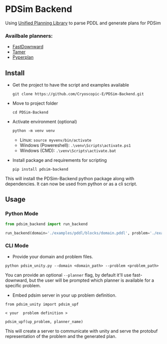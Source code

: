 # PDSim Backend

Using [Unified Planning Library](https://github.com/aiplan4eu/unified-planning) to parse PDDL and generate plans for PDSim



### Availbale planners:
    
- [FastDownward](https://github.com/aibasel/downward)
- [Tamer](https://github.com/aiplan4eu/up-tamer)
- [Pyperplan](https://github.com/aiplan4eu/up-pyperplan)

## Install
- Get the project to have the script and examples available

    `git clone https://github.com/Cryoscopic-E/PDSim-Backend.git`

- Move to project folder

    `cd PDSim-Backend`

- Activate environment (optional)

    `python -m venv venv`
    
    - Linux:
    `source myvenv/bin/activate`
    - Windows (Powereshell):
    `.\venv\Scripts\activate.ps1`
    - Windows (CMD):
    `.\venv\Scripts\activate.bat` 
    
- Install package and requirements for scripting
    
    `pip install pdsim-backend`

This will install the PDSim-Backend python package along with dependencies. It can now be used from python or as a cli script.


## Usage

### Python Mode

```python
from pdsim_backend import run_backend

run_backend(domain='./examples/pddl/blocks/domain.pddl', problem='./examples/pddl/blocks/problem.pddl')
```


### CLI Mode 

 - Provide your domain and problem files.

`python pdsim_unity.py --domain <domain_path> --problem <problem_path>`

You can provide an optional `--planner` flag, by default it'll use fast-downward, but the user will be prompted which planner is available for a specific problem.

 - Embed pdsim server in your up problem definition.

````
from pdsim_unity import pdsim_upf

< your  problem definition >

pdsim_upf(up_problem, planner_name)

````

This will create a server to communicate with unity and serve the protobuf representation of the problem and the generated plan.
